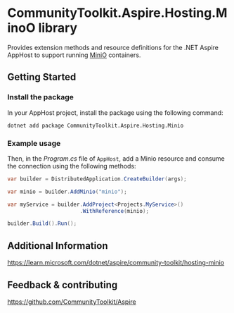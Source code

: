 # CommunityToolkit.Aspire.Hosting.MinoO library

Provides extension methods and resource definitions for the .NET Aspire AppHost to support running [MiniO](https://min.io/) containers.

## Getting Started

### Install the package

In your AppHost project, install the package using the following command:

```dotnetcli
dotnet add package CommunityToolkit.Aspire.Hosting.Minio
```

### Example usage

Then, in the _Program.cs_ file of `AppHost`, add a Minio resource and consume the connection using the following methods:

```csharp
var builder = DistributedApplication.CreateBuilder(args);

var minio = builder.AddMinio("minio");

var myService = builder.AddProject<Projects.MyService>()
                       .WithReference(minio);

builder.Build().Run();
```

## Additional Information

https://learn.microsoft.com/dotnet/aspire/community-toolkit/hosting-minio

## Feedback & contributing

https://github.com/CommunityToolkit/Aspire

